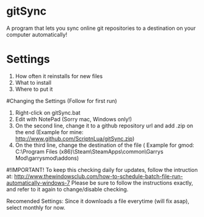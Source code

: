 # gitSync
A program that lets you sync online git repositories to a destination on your computer automatically!

# Settings
  1. How often it reinstalls for new files
  2. What to install
  3. Where to put it
  
#Changing the Settings (Follow for first run)
  1. Right-click on gitSync.bat
  2. Edit with NotePad (Sorry mac, Windows only!)
  3. On the second line, change it to a github repository url and add .zip on the end (Example for mine: http://www.github.com/ScriptnLua/gitSync.zip)
  4. On the third line, change the destination of the file ( Example for gmod: C:\Program Files (x86)\Steam\SteamApps\common\Garrys Mod\garrysmod\addons)

#!IMPORTANT!
To keep this checking daily for updates, follow the intruction at: http://www.thewindowsclub.com/how-to-schedule-batch-file-run-automatically-windows-7
Please be sure to follow the instructions exactly, and refer to it again to change/disable checking.

Recomended Settings:
Since it downloads a file everytime (will fix asap), select monthly for now.
